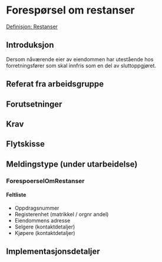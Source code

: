 # Forespørsel om restanser
[Definisjon: Restanser](../begrep/README.md#restanser)
## Introduksjon
Dersom nåværende eier av eiendommen har utestående hos forretningsfører som skal innfris som en del av sluttoppgjøret.

## Referat fra arbeidsgruppe 

## Forutsetninger

## Krav  

## Flytskisse

## Meldingstype (under utarbeidelse)
### ForespoerselOmRestanser
#### Feltliste  
* Oppdragsnummer
* Registerenhet (matrikkel / orgnr andel)
* Eiendommens adresse
* Selgere (kontaktdetaljer)
* Kjøpere (kontaktdetaljer)

## Implementasjonsdetaljer